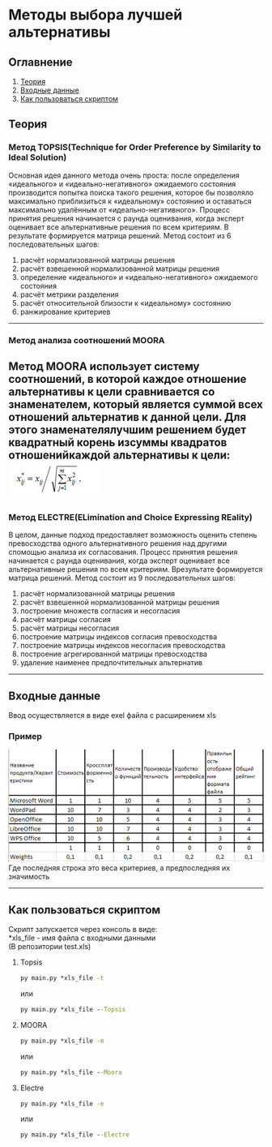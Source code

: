 # Методы выбора лучшей альтернативы  
## Оглавнение

1. [Теория](#Теория)  
2. [Входные данные](#Входные-данные)
3. [Как пользоваться скриптом](#Как-пользоваться-скриптом)

## Теория
### Метод TOPSIS(Technique   for   Order   Preference   by Similarity   to   Ideal   Solution)

Основная идея данного метода очень проста: после определения «идеального» и «идеально-негативного» ожидаемого состояния 
производится попытка поиска такого решения, которое бы позволяло максимально приблизиться к «идеальному» состоянию 
и оставаться максимально удалённым от «идеально-негативного». Процесс принятия решения начинается с раунда оценивания,
когда эксперт оценивает все альтернативные решения по всем критериям. В результате формируется матрица решений.
Метод состоит из 6 последовательных шагов:  
1. расчёт нормализованной матрицы решения
2. расчёт взвешенной нормализованной матрицы решения
3. определение «идеального» и «идеально-негативного» ожидаемого состояния
4. расчёт метрики разделения
5. расчёт относительной близости к «идеальному» состоянию
6. ранжирование критериев
---
### Метод  анализа  соотношений MOORA
Метод  MOORA  использует  систему  соотношений,  в  которой  каждое  отношение альтернативы к цели сравнивается со 
знаменателем, который является суммой всех отношений альтернатив к данной цели. Для этого знаменателялучшим решением 
будет квадратный корень изсуммы квадратов отношенийкаждой альтернативы к цели:
![Формула для MOORA](picts/MOORA.PNG)
---
### Метод ELECTRE(ELimination and Choice Expressing REality)
В целом, данные подход предоставляет возможность оценить степень превосходства одного альтернативного решения над 
другими спомощью анализа их согласования. Процесс принятия решения начинается с раунда оценивания, когда эксперт 
оценивает все альтернативные решения по всем критериям. Врезультате формируется матрица решений. Метод состоит из 9 
последовательных шагов:
1. расчёт нормализованной матрицы решения
2. расчёт взвешенной нормализованной матрицы решения
3. построение множеств согласия и несогласия
4. расчёт матрицы согласия
5. расчёт матрицы несогласия
6. построение матрицы индексов согласия превосходства
7. построение матрицы индексов несогласия превосходства
8. построение агрегированной матрицы превосходства
9. удаление наименее предпочтительных альтернатив
***
## Входные данные
Ввод осуществляется в виде exel файла с расширением xls
### Пример
![Enter example](picts/Example_enter.PNG)  
Где последняя строка это веса критериев, а предпоследняя их значимость
***
## Как пользоваться скриптом
Скрипт запускается через консоль в виде:  
*xls_file - имя файла с входными данными  
(В репозитории test.xls)
1. Topsis
    ```cmd
    py main.py *xls_file -t 
    ```
    или
    ```cmd
    py main.py *xls_file --Topsis 
    ```
2. MOORA
    ```cmd
    py main.py *xls_file -m
    ```
    или
    ```cmd
    py main.py *xls_file --Moora 
    ```
3. Electre
    ```cmd
    py main.py *xls_file -e
    ```
    или
    ```cmd
    py main.py *xls_file --Electre 
    ```